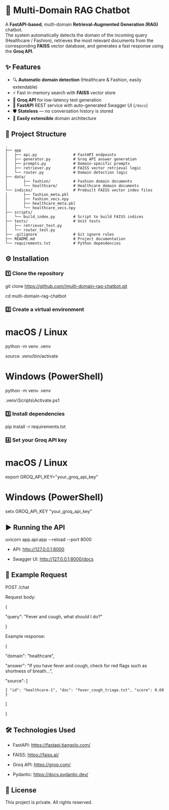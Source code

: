 # 🤖 Multi-Domain RAG Chatbot

A **FastAPI-based**, multi-domain **Retrieval-Augmented Generation (RAG)** chatbot.  
The system automatically detects the domain of the incoming query (Healthcare / Fashion), retrieves the most relevant documents from the corresponding **FAISS** vector database, and generates a fast response using the **Groq API**.

## ✨ Features
- 🔍 **Automatic domain detection** (Healthcare & Fashion, easily extendable)
- ⚡ Fast in-memory search with **FAISS** vector store
- 🤖 **Groq API** for low-latency text generation
- 🚀 **FastAPI** REST service with auto-generated Swagger UI (`/docs`)
- 🛡 **Stateless** — no conversation history is stored
- 📂 **Easily extensible** domain architecture

## 📂 Project Structure
```plaintext
.
├── app
│   ├── api.py                # FastAPI endpoints
│   ├── generator.py          # Groq API answer generation
│   ├── prompts.py            # Domain-specific prompts
│   ├── retriever.py          # FAISS vector retrieval logic
│   └── router.py             # Domain detection logic
├── data/
│       ├── fashion/          # Fashion domain documents
│       └── healthcare/       # Healthcare domain documents
└── indices/                  # Prebuilt FAISS vector index files
│       ├── fashion_meta.pkl
│       ├── fashion_vecs.npy 
│       ├── healthcare_meta.pkl
│       └── healthcare_vecs.npy     
├── scripts/
│   └── build_index.py        # Script to build FAISS indices
├── tests/                    # Unit tests
│   ├── retriever_test.py
│   └── router_test.py
├── .gitignore                # Git ignore rules
├── README.md                 # Project documentation
└── requirements.txt          # Python dependencies
```
## ⚙️ Installation

### 1️⃣ Clone the repository
git clone [https://github.com/<username>/multi-domain-rag-chatbot.git](https://github.com/mehmetcangurbuz08/multi-domain-rag-chatbot.git)

cd multi-domain-rag-chatbot

### 2️⃣ Create a virtual environment
# macOS / Linux
python -m venv .venv

source .venv/bin/activate

# Windows (PowerShell)
python -m venv .venv

.venv\Scripts\Activate.ps1

### 3️⃣ Install dependencies
pip install -r requirements.txt

### 4️⃣ Set your Groq API key
# macOS / Linux
export GROQ_API_KEY="your_groq_api_key"

# Windows (PowerShell)
setx GROQ_API_KEY "your_groq_api_key"

## ▶️ Running the API
uvicorn app.api:app --reload --port 8000

- API: http://127.0.0.1:8000

- Swagger UI: http://127.0.0.1:8000/docs

## 📌 Example Request
POST /chat

Request body:

{
  
  "query": "Fever and cough, what should I do?"

}

Example response:

{
  
  "domain": "healthcare",
  
  "answer": "If you have fever and cough, check for red flags such as shortness of breath...",
  
  "source": [
    
    { "id": "healthcare-1", "doc": "fever_cough_triage.txt", "score": 0.69 }
  
  ]

}


## 🛠 Technologies Used
- FastAPI: https://fastapi.tiangolo.com/

- FAISS: https://faiss.ai/

- Groq API: https://groq.com/

- Pydantic: https://docs.pydantic.dev/

## 📜 License
This project is private. All rights reserved.
